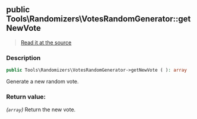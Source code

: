 ## public Tools\Randomizers\VotesRandomGenerator::getNewVote

> [Read it at the source](https://github.com/julien-boudry/Condorcet/blob/master/src/Tools/Randomizers/VotesRandomGenerator.php#L75)

### Description    

```php
public Tools\Randomizers\VotesRandomGenerator->getNewVote ( ): array
```

Generate a new random vote.
    

### Return value:   

*(```array```)* Return the new vote.

